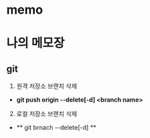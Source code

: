 # memo
# 나의 메모장

## git

1. 원격 저장소 브랜치 삭제
 - **git push origin --delete[-d] \<branch name\>**

2. 로컬 저장소 브랜치 삭제
 - ** git brnach --delete[-d] <branch name>**
